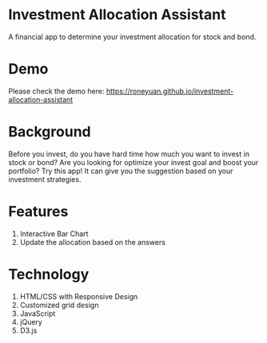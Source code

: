# Investment Allocation Assistant

A financial app to determine your investment allocation for stock and bond.


# Demo

Please check the demo here: https://roneyuan.github.io/investment-allocation-assistant


# Background
Before you invest, do you have hard time how much you want to invest in stock or bond? Are you looking for optimize your invest goal and boost your portfolio? Try this app! It can give you the suggestion based on your investment strategies.


# Features

1. Interactive Bar Chart
2. Update the allocation based on the answers


# Technology
1. HTML/CSS with Responsive Design
2. Customized grid design
3. JavaScript
4. jQuery
5. D3.js

